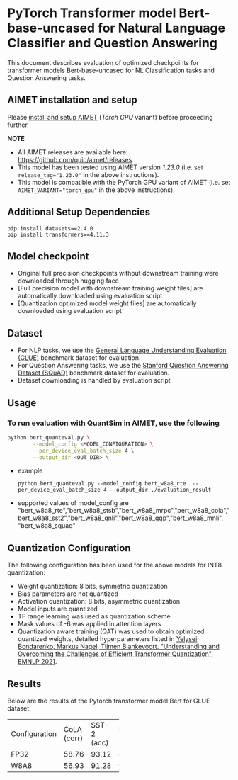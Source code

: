 # PyTorch Transformer model Bert-base-uncased for Natural Language Classifier and Question Answering  
This document describes evaluation of optimized checkpoints for transformer models Bert-base-uncased for NL Classification tasks and Question Answering tasks.

## AIMET installation and setup
Please [install and setup AIMET](https://github.com/quic/aimet/blob/release-aimet-1.23/packaging/install.md) (*Torch GPU* variant) before proceeding further.

**NOTE**
- All AIMET releases are available here: https://github.com/quic/aimet/releases
- This model has been tested using AIMET version *1.23.0*  (i.e. set `release_tag="1.23.0"` in the above instructions).
- This model is compatible with the PyTorch GPU variant of AIMET (i.e. set `AIMET_VARIANT="torch_gpu"` in the above instructions).

## Additional Setup Dependencies
```
pip install datasets==2.4.0
pip install transformers==4.11.3 
```
## Model checkpoint
- Original full precision checkpoints without downstream training were downloaded through hugging face 
- [Full precision model with downstream training weight files] are automatically downloaded using evaluation script 
- [Quantization optimized model weight files] are automatically downloaded using evaluation script 

## Dataset 
- For NLP tasks, we use the [General Language Understanding Evaluation (GLUE)](https://gluebenchmark.com/) benchmark dataset for evaluation. 
- For Question Answering tasks, we use the [Stanford Question Answering Dataset (SQuAD)](https://rajpurkar.github.io/SQuAD-explorer) benchmark dataset for evaluation. 
- Dataset downloading is handled by evaluation script

## Usage
### To run evaluation with QuantSim in AIMET, use the following
```bash
python bert_quanteval.py \
        --model_config <MODEL_CONFIGURATION> \
        --per_device_eval_batch_size 4 \
        --output_dir <OUT_DIR> \
```
* example 
    ```
    python bert_quanteval.py --model_config bert_w8a8_rte  --per_device_eval_batch_size 4 --output_dir ./evaluation_result 
    ```

* supported values of model_config are "bert_w8a8_rte","bert_w8a8_stsb","bert_w8a8_mrpc","bert_w8a8_cola","bert_w8a8_sst2","bert_w8a8_qnli","bert_w8a8_qqp","bert_w8a8_mnli", "bert_w8a8_squad"


## Quantization Configuration
The following configuration has been used for the above models for INT8 quantization:
- Weight quantization: 8 bits, symmetric quantization
- Bias parameters are not quantized
- Activation quantization: 8 bits, asymmetric quantization
- Model inputs are quantized
- TF range learning  was used as quantization scheme
- Mask values of -6 was applied in attention layers
- Quantization aware training (QAT) was used to obtain optimized quantized weights, detailed hyperparameters listed in [Yelysei Bondarenko, Markus Nagel, Tijmen Blankevoort, "Understanding and Overcoming the Challenges of Efficient Transformer Quantization", EMNLP 2021](https://arxiv.org/abs/2109.12948).

## Results
Below are the results of the Pytorch transformer model Bert for GLUE dataset:

<table style= " width:50%">
  <tr>
    <td> Configuration </td>
    <td> CoLA (corr)  </td>
    <td> SST-2 (acc) </td>
    <td> MRPC (f1) </td>
    <td> STS-B (corr) </td>
    <td> QQP (acc) </td>
    <td> MNLI (acc) </td>
    <td> QNLI (acc) </td>
    <td> RTE (acc) </td>
    <td> GLUE </td>
  </tr>
  <tr>
    <td> FP32 </td>
    <td> 58.76 </td>
    <td> 93.12 </td>
    <td> 89.93 </td>
    <td> 88.84 </td>
    <td> 90.94 </td>
    <td> 85.19 </td>
    <td> 91.63 </td>
    <td> 66.43 </td>
    <td> 83.11 </td>
  </tr>
  <tr>
    <td> W8A8 </td>
    <td> 56.93 </td>
    <td> 91.28 </td>
    <td> 90.34 </td>
    <td> 89.13 </td>
    <td> 90.78 </td>
    <td> 81.68 </td>
    <td> 91.14 </td>
    <td> 68.23 </td>
    <td> 82.44 </td>
  </tr>
</table>
